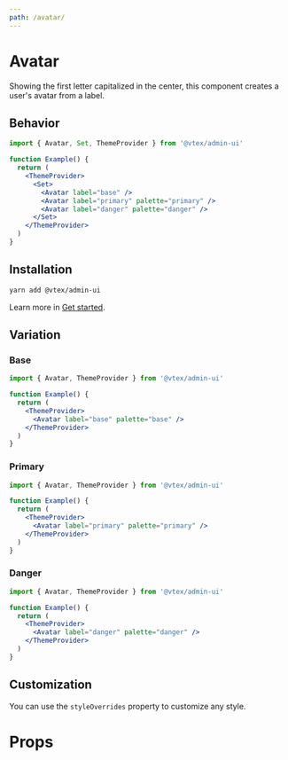 ```yaml
---
path: /avatar/
---
```


# Avatar

Showing the first letter capitalized in the center, this component creates a user's avatar from a label.

## Behavior

```jsx
import { Avatar, Set, ThemeProvider } from '@vtex/admin-ui'

function Example() {
  return (
    <ThemeProvider>
      <Set>
        <Avatar label="base" />
        <Avatar label="primary" palette="primary" />
        <Avatar label="danger" palette="danger" />
      </Set>
    </ThemeProvider>
  )
}
```

## Installation

```sh
yarn add @vtex/admin-ui
```

Learn more in [Get started](/docs/get-started/).

## Variation

### Base

```jsx
import { Avatar, ThemeProvider } from '@vtex/admin-ui'

function Example() {
  return (
    <ThemeProvider>
      <Avatar label="base" palette="base" />
    </ThemeProvider>
  )
}
```

### Primary

```jsx
import { Avatar, ThemeProvider } from '@vtex/admin-ui'

function Example() {
  return (
    <ThemeProvider>
      <Avatar label="primary" palette="primary" />
    </ThemeProvider>
  )
}
```

### Danger

```jsx
import { Avatar, ThemeProvider } from '@vtex/admin-ui'

function Example() {
  return (
    <ThemeProvider>
      <Avatar label="danger" palette="danger" />
    </ThemeProvider>
  )
}
```

## Customization

You can use the `styleOverrides` property to customize any style.

# Props

<proptypes heading="Avatar" component="Avatar" />
